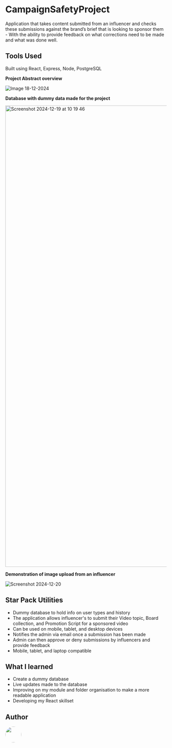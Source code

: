 # CampaignSafetyProject

Application that takes content submitted from an influencer and checks these submissions against the brand’s brief that is looking to sponsor them - With the ability to provide feedback on what corrections need to be made and what was done well.

## Tools Used

Built using React, Express, Node, PostgreSQL

**Project Abstract overview**

![Image 18-12-2024](https://github.com/user-attachments/assets/f3380c62-9298-4963-bae4-0968b8536c3d)

**Database with dummy data made for the project**

<img width="1440" alt="Screenshot 2024-12-19 at 10 19 46" src="https://github.com/user-attachments/assets/9ec3d66b-67f5-402a-b951-43fe7d68f02a" />

**Demonstration of image upload from an influencer**

![Screenshot 2024-12-20](https://github.com/user-attachments/assets/916c4bfe-940f-4c3b-8b7a-fe6a64b9eadf)

## Star Pack Utilities

- Dummy database to hold info on user types and history
- The application allows influencer's to submit their Video topic, Board collection, and Promotion Script for a sponsored video
- Can be used on mobile, tablet, and desktop devices
- Notifies the admin via email once a submission has been made
- Admin can then approve or deny submissions by influencers and provide feedback
- Mobile, tablet, and laptop compatible

## What I learned

- Create a dummy database
- Live updates made to the database
- Improving on my module and folder organisation to make a more readable application
- Developing my React skillset
  
## Author

<a href="https://github.com/tt01924">
  <img src="https://avatars.githubusercontent.com/u/150555214?v=4" style="border-radius: 50%; width: 50px;">
</a>
